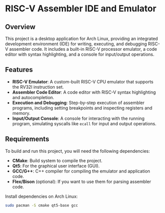 # RISC-V Assembler IDE and Emulator

## Overview

This project is a desktop application for Arch Linux, providing an integrated development environment (IDE) for writing, executing, and debugging RISC-V assembler code. It includes a built-in RISC-V processor emulator, a code editor with syntax highlighting, and a console for input/output operations.

## Features

- **RISC-V Emulator**: A custom-built RISC-V CPU emulator that supports the RV32I instruction set.
- **Assembler Code Editor**: A code editor with RISC-V syntax highlighting and autocompletion.
- **Execution and Debugging**: Step-by-step execution of assembler programs, including setting breakpoints and inspecting registers and memory.
- **Input/Output Console**: A console for interacting with the running program, simulating syscalls like `ecall` for input and output operations.

## Requirements

To build and run this project, you will need the following dependencies:

- **CMake**: Build system to compile the project.
- **Qt5**: For the graphical user interface (GUI).
- **GCC/G++**: C++ compiler for compiling the emulator and application code.
- **Flex/Bison** (optional): If you want to use them for parsing assembler code.
  
Install dependencies on Arch Linux:

```bash
sudo pacman -S cmake qt5-base gcc
